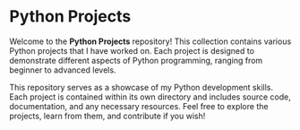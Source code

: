 # Python Projects

Welcome to the **Python Projects** repository! This collection contains various Python projects that I have worked on. Each project is designed to demonstrate different aspects of Python programming, ranging from beginner to advanced levels.

This repository serves as a showcase of my Python development skills. Each project is contained within its own directory and includes source code, documentation, and any necessary resources. Feel free to explore the projects, learn from them, and contribute if you wish!


